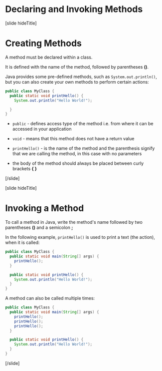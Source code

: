 # Declaring and Invoking Methods

[slide hideTitle]
# Creating Methods

A method must be declared within a class.

It is defined with the name of the method, followed by parentheses **()**.

Java provides some pre-defined methods, such as ``System.out.println()``, but you can also create your own methods to perform certain actions:

```Java
public class MyClass {
  public static void printHello() {
    System.out.println("Hello World!");

  }
}
```

- `public` - defines access type of the method i.e. from where it can be accessed in your application

- `void` - means that this method does not have a return value

- `printHello()` - is the name of the method and the parenthesis signify that we are calling the method, in this case with no parameters

- the body of the method should always be placed between curly brackets **{ }**

[/slide]

[slide hideTitle]

# Invoking a Method

To call a method in Java, write the method's name followed by two parentheses **()** and a semicolon **;**

In the following example, `printHello()` is used to print a text (the action), when it is called:

```java live no-template
public class MyClass {
  public static void main(String[] args) {
    printHello();
  }

  public static void printHello() {
    System.out.println("Hello World!");
  }
}
```

A method can also be called multiple times:

```java live no-template
public class MyClass {
  public static void main(String[] args) {
    printHello();
    printHello();
    printHello();
  }

  public static void printHello() {
    System.out.println("Hello World!");
  }
}
```
[/slide]
